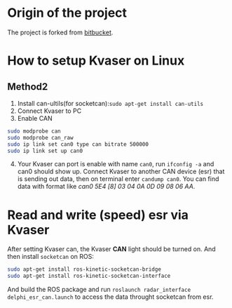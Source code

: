 # Origin of the project

The project is forked from [bitbucket](https://bitbucket.org/unizg-fer-lamor/radar_interface.git).

# How to setup Kvaser on Linux

## Method2

1. Install can-ultils(for socketcan):`sudo apt-get install can-utils`
2. Connect Kvaser to PC
3. Enable CAN
```sh
sudo modprobe can
sudo modprobe can_raw
sudo ip link set can0 type can bitrate 500000
sudo ip link set up can0
```
4. Your Kvaser can port is enable with name `can0`, run `ifconfig -a` and can0 should show up. Connect Kvaser to another CAN device (esr) that is sending out data, then on terminal enter `candump can0`. You can find data with format like *can0 5E4 [8] 03 04 0A 0D 09 08 06 AA*.

# Read and write (speed) esr via Kvaser

After setting Kvaser can, the Kvaser **CAN** light should be turned on. And then install `socketcan` on ROS:
```sh
sudo apt-get install ros-kinetic-socketcan-bridge
sudo apt-get install ros-kinetic-socketcan-interface
```
And build the ROS package and run `roslaunch radar_interface delphi_esr_can.launch` to access the data throught socketcan from esr.
